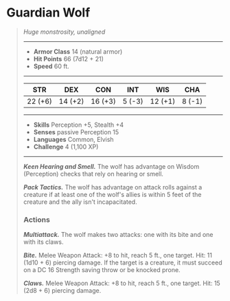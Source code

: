# Guardian Wolf
>*Huge monstrosity, unaligned*
>___
>- **Armor Class** 14 (natural armor)
>- **Hit Points** 66 (7d12 + 21)
>- **Speed** 60 ft.
>___
>|STR|DEX|CON|INT|WIS|CHA|
>|:---:|:---:|:---:|:---:|:---:|:---:|
>|22 (+6)|14 (+2)|16 (+3)|5 (-3)|12 (+1)|8 (-1)|
>___
>- **Skills** Perception +5, Stealth +4
>- **Senses** passive Perception 15
>- **Languages** Common, Elvish
>- **Challenge** 4 (1,100 XP)
>___
>***Keen Hearing and Smell.*** The wolf has advantage on Wisdom (Perception) checks that rely on hearing or smell.  
>
>***Pack Tactics.*** The wolf has advantage on attack rolls against a creature if at least one of the wolf's allies is within 5 feet of the creature and the ally isn't incapacitated.  
>
>### Actions
>***Multiattack.*** The wolf makes two attacks: one with its bite and one with its claws.  
>
>***Bite.*** Melee Weapon Attack: +8 to hit, reach 5 ft., one target. Hit: 11 (1d10 + 6) piercing damage. If the target is a creature, it must succeed on a DC 16 Strength saving throw or be knocked prone.  
>
>***Claws.*** Melee Weapon Attack: +8 to hit, reach 5 ft., one target. Hit: 15 (2d8 + 6) piercing damage.